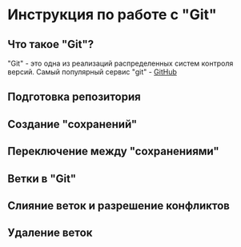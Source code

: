 # Инструкция по работе с "Git"

## Что такое "Git"?
"Git" - это одна из реализаций распределенных систем контроля версий. Самый популярный сервис "git" - [GitHub](https://github.com)
## Подготовка репозитория

## Создание "сохранений"

## Переключение между "сохранениями"

Ветки в "Git"
-----------------
Слияние веток и разрешение конфликтов
----------------------------------------
Удаление веток
---------------------